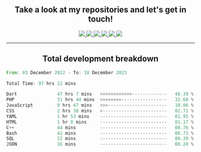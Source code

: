 <h2 align="center">
  Take a look at my repositories and let's get in touch!
</h2>
<p align="center">
  <a href= "">
    <img src="https://img.icons8.com/material-outlined/30/689d6a/facebook.png"/>
  </a>
  <a href= "">
    <img src="https://img.icons8.com/material-outlined/30/689d6a/instagram.png"/>
  </a>
  <a href= "">
    <img src="https://img.icons8.com/material-outlined/30/689d6a/linkedin.png"/>
  </a>
  <a href= "">
    <img src="https://img.icons8.com/material-outlined/30/689d6a/twitter.png"/>
  </a>
  <a href= "">
    <img src="https://img.icons8.com/material-outlined/30/689d6a/geography.png"/>
  </a>
  <a href="">
    <img src="https://img.icons8.com/material-outlined/30/689d6a/email.png"/>
  </a>
</p>

---

<h2 align="center">Total development breakdown</h2>

<p align="center">
<!--START_SECTION:waka-->

```rust
From: 03 December 2022 - To: 18 December 2023

Total Time: 97 hrs 22 mins

Dart               47 hrs 7 mins   >>>>>>>>>>>>-------------   48.39 %
PHP                31 hrs 44 mins  >>>>>>>>-----------------   32.60 %
JavaScript         9 hrs 47 mins   >>>----------------------   10.06 %
CSS                2 hrs 38 mins   >------------------------   02.71 %
YAML               1 hr 53 mins    -------------------------   01.95 %
HTML               1 hr 8 mins     -------------------------   01.17 %
C++                44 mins         -------------------------   00.76 %
Bash               42 mins         -------------------------   00.73 %
SQL                22 mins         -------------------------   00.39 %
JSON               16 mins         -------------------------   00.28 %
```

<!--END_SECTION:waka-->
</p>
